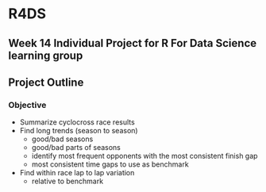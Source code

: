 # R4DS

## Week 14 Individual Project for R For Data Science learning group 

## Project Outline

### Objective

* Summarize cyclocross race results
* Find long trends (season to season)
   * good/bad seasons
   * good/bad parts of seasons
   * identify most frequent opponents with the most consistent finish gap
   * most consistent time gaps to use as benchmark
* Find within race lap to lap variation
   * relative to benchmark
